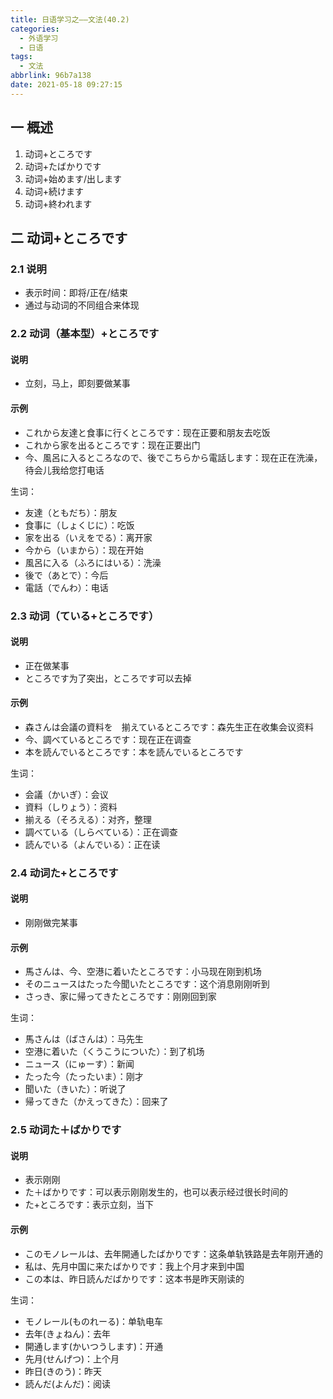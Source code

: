```yaml
---
title: 日语学习之——文法(40.2)
categories:
  - 外语学习
  - 日语
tags:
  - 文法
abbrlink: 96b7a138
date: 2021-05-18 09:27:15
---
```

## 一 概述

1. 动词+ところです
2. 动词+たばかりです
3. 动词+始めます/出します
4. 动词+続けます
5. 动词+終われます

<!--more-->

## 二 动词+ところです

### 2.1 说明

* 表示时间：即将/正在/结束
* 通过与动词的不同组合来体现

### 2.2 动词（基本型）+ところです

#### 说明
* 立刻，马上，即刻要做某事

#### 示例

* これから友達と食事に行くところです：现在正要和朋友去吃饭
* これから家を出るところです：现在正要出门
* 今、風呂に入るところなので、後でこちらから電話します：现在正在洗澡，待会儿我给您打电话

生词：

* 友達（ともだち）：朋友
* 食事に（しょくじに）：吃饭
* 家を出る（いえをでる）：离开家
* 今から（いまから）：现在开始
* 風呂に入る（ふろにはいる）：洗澡
* 後で（あとで）：今后
* 電話（でんわ）：电话

### 2.3 动词（ている+ところです）

#### 说明

* 正在做某事
* ところです为了突出，ところです可以去掉

#### 示例

* 森さんは会議の資料を　揃えているところです：森先生正在收集会议资料
* 今、調べているところです：现在正在调查
* 本を読んでいるところです：本を読んでいるところです

生词：

* 会議（かいぎ）：会议
* 資料（しりょう）：资料
* 揃える（そろえる）：对齐，整理
* 調べている（しらべている）：正在调查
* 読んでいる（よんでいる）：正在读

### 2.4 动词た+ところです

#### 说明

* 刚刚做完某事

#### 示例

* 馬さんは、今、空港に着いたところです：小马现在刚到机场
* そのニュースはたった今聞いたところです：这个消息刚刚听到
* さっき、家に帰ってきたところです：刚刚回到家

生词：

* 馬さんは（ばさんは）：马先生
* 空港に着いた（くうこうについた）：到了机场
* ニュース（にゅーす）：新闻
* たった今（たったいま）：刚才
* 聞いた（きいた）：听说了
* 帰ってきた（かえってきた）：回来了

### 2.5 动词た＋ばかりです

#### 说明

* 表示刚刚
* た＋ばかりです：可以表示刚刚发生的，也可以表示经过很长时间的
* た+ところです：表示立刻，当下

#### 示例
* このモノレールは、去年開通したばかりです：这条单轨铁路是去年刚开通的
* 私は、先月中国に来たばかりです：我上个月才来到中国
* この本は、昨日読んだばかりです：这本书是昨天刚读的

生词：

* モノレール(ものれーる)：单轨电车
* 去年(きょねん)：去年
* 開通します(かいつうします)：开通
* 先月(せんげつ)：上个月
* 昨日(きのう)：昨天
* 読んだ(よんだ)：阅读